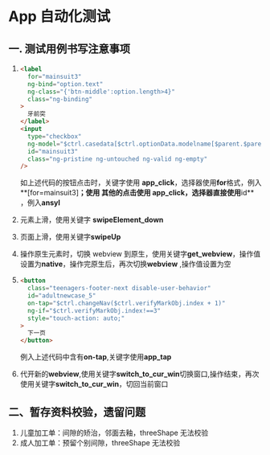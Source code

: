 # App 自动化测试

## 一. 测试用例书写注意事项

1.  ```html
    <label
      for="mainsuit3"
      ng-bind="option.text"
      ng-class="{'btn-middle':option.length>4}"
      class="ng-binding"
    >
      牙前突
    </label>
    <input
      type="checkbox"
      ng-model="$ctrl.casedata[$ctrl.optionData.modelname[$parent.$parent.$index]]['one'+option.value]"
      id="mainsuit3"
      class="ng-pristine ng-untouched ng-valid ng-empty"
    />
    ```
    如上述代码的按钮点击时，关键字使用 **app_click**，选择器使用**for**格式，例入**[for=mainsuit3]**；使用 其他的点击使用 **app_click**，选择器直接使用**id** ，例入**ansyl**
2.  元素上滑，使用关键字 **swipeElement_down**

3.  页面上滑，使用关键字**swipeUp**

4.  操作原生元素时，切换 webview 到原生，使用关键字**get_webview**，操作值设置为**native**，操作完原生后，再次切换**webview** ,操作值设置为空

5.  ```html
    <button
      class="teenagers-footer-next disable-user-behavior"
      id="adultnewcase_5"
      on-tap="$ctrl.changeNav($ctrl.verifyMarkObj.index + 1)"
      ng-if="$ctrl.verifyMarkObj.index!==3"
      style="touch-action: auto;"
    >
      下一页
    </button>
    ```

    例入上述代码中含有**on-tap**,关键字使用**app_tap**

6.  代开新的**webview**,使用关键字**switch_to_cur_win**切换窗口,操作结束，再次使用关键字**switch_to_cur_win**，切回当前窗口

## 二、暂存资料校验，遗留问题

1. 儿童加工单：间隙的矫治，邻面去釉，threeShape 无法校验
2. 成人加工单：预留个别间隙，threeShape 无法校验
